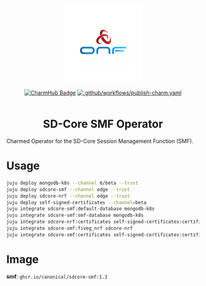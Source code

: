 <div align="center">
  <img src="./icon.svg" alt="ONF Icon" width="200" height="200">
</div>
<br/>
<div align="center">
  <a href="https://charmhub.io/sdcore-smf"><img src="https://charmhub.io/sdcore-smf/badge.svg" alt="CharmHub Badge"></a>
  <a href="https://github.com/canonical/sdcore-smf-operator/actions/workflows/publish-charm.yaml">
    <img src="https://github.com/canonical/sdcore-smf-operator/actions/workflows/publish-charm.yaml/badge.svg?branch=main" alt=".github/workflows/publish-charm.yaml">
  </a>
  <br/>
  <br/>
  <h1>SD-Core SMF Operator</h1>
</div>

Charmed Operator for the SD-Core Session Management Function (SMF).

# Usage

```bash
juju deploy mongodb-k8s --channel 6/beta --trust
juju deploy sdcore-smf --channel edge --trust
juju deploy sdcore-nrf --channel edge --trust
juju deploy self-signed-certificates --channel=beta
juju integrate sdcore-smf:default-database mongodb-k8s
juju integrate sdcore-smf:smf-database mongodb-k8s
juju integrate sdcore-nrf:certificates self-signed-certificates:certificates
juju integrate sdcore-smf:fiveg_nrf sdcore-nrf
juju integrate sdcore-smf:certificates self-signed-certificates:certificates
```

# Image

**smf**: `ghcr.io/canonical/sdcore-smf:1.3`
